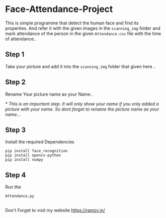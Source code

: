 # Face-Attendance-Project
This is simple programme that detect the human face and find its properties. 
And refer it with the given images in the `scanning_img` folder and mark attendance of the person in the given
`Attendance.csv` file with the time of attendance..

## Step 1
Take your picture and add it into the `scanning_img` folder that given here ..

## Step 2
Rename Your picture name as your Name..


_* This is an important step. It will only show your name if you only added a picture with your name. So dont forget to rename the picture name as your name..._


## Step 3 
Install the required Dependencies 

~~~
pip install face_recognition
pip install opencv-python
pip install numpy
~~~

## Step 4
Run the 
~~~
Attendance.py
~~~

## 
Don't Forget to visit my website https://ramzy.in/
